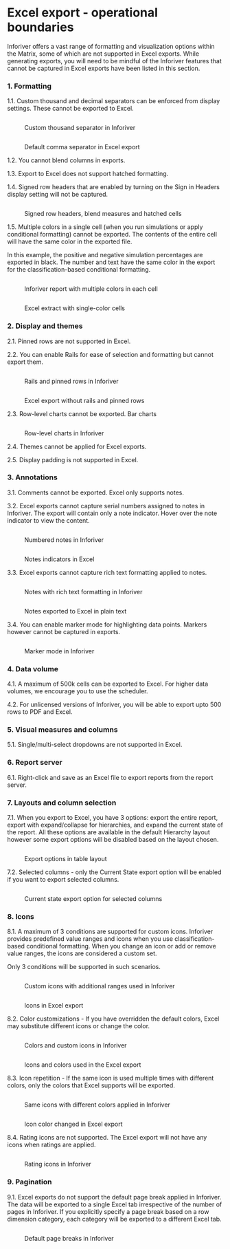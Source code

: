 # Excel export - operational boundaries

Inforiver offers a vast range of formatting and visualization options within the Matrix, some of which are not supported in Excel exports. While generating exports, you will need to be mindful of the Inforiver features that cannot be captured in Excel exports have been listed in this section.

### 1. Formatting

1.1. Custom thousand and decimal separators can be enforced from display settings. These cannot be exported to Excel.&#x20;

<div><figure><img src="../../../.gitbook/assets/image (1) (1) (1) (1) (1) (1) (1) (1) (1) (1) (1) (1) (1) (1) (1) (1) (1) (1) (1) (1) (1) (1) (1) (1) (1) (1) (1) (1) (1) (1) (1) (1) (1).png" alt=""><figcaption><p>Custom thousand separator in Inforiver</p></figcaption></figure> <figure><img src="../../../.gitbook/assets/2024-10-14_12h15_35.png" alt=""><figcaption><p>Default comma separator in Excel export</p></figcaption></figure></div>

1.2. You cannot blend columns in exports.

1.3. Export to Excel does not support hatched formatting.

1.4. Signed row headers that are enabled by turning on the Sign in Headers display setting will not be captured.

<figure><img src="../../../.gitbook/assets/image (2) (1) (1) (1) (1) (1) (1) (1) (1) (1) (1) (1) (1) (1) (1) (1) (1) (1) (1) (1) (1) (1) (1) (1) (1) (1) (1) (1).png" alt=""><figcaption><p>Signed row headers, blend measures and hatched cells</p></figcaption></figure>

1.5. Multiple colors in a single cell (when you run simulations or apply conditional formatting)  cannot be exported. The contents of the entire cell will have the same color in the exported file.&#x20;

In this example, the positive and negative simulation percentages are exported in black. The number and text have the same color in the export for the classification-based conditional formatting.&#x20;

<div><figure><img src="../../../.gitbook/assets/image (3) (1) (1) (1) (1) (1) (1) (1) (1) (1) (1) (1) (1) (1) (1) (1) (1).png" alt=""><figcaption><p>Inforiver report with multiple colors in each cell</p></figcaption></figure> <figure><img src="../../../.gitbook/assets/2024-10-14_16h36_41.png" alt=""><figcaption><p>Excel extract with single-color cells</p></figcaption></figure></div>

### 2. Display and themes

2.1. Pinned rows are not supported in Excel.

2.2. You can enable Rails for ease of selection and formatting but cannot export them.

<div><figure><img src="../../../.gitbook/assets/image (3) (1) (1) (1) (1) (1) (1) (1) (1) (1) (1) (1) (1) (1) (1) (1) (1) (1) (1).png" alt=""><figcaption><p>Rails and pinned rows in Inforiver</p></figcaption></figure> <figure><img src="../../../.gitbook/assets/2024-10-14_14h35_17.png" alt=""><figcaption><p>Excel export without rails and pinned rows</p></figcaption></figure></div>

2.3. Row-level charts cannot be exported. Bar charts&#x20;

<figure><img src="../../../.gitbook/assets/image (4) (1) (1) (1) (1) (1) (1) (1) (1) (1) (1) (1) (1) (1) (1) (1).png" alt=""><figcaption><p>Row-level charts in Inforiver</p></figcaption></figure>

2.4. Themes cannot be applied for Excel exports.

2.5. Display padding is not supported in Excel.

### 3. Annotations

3.1. Comments cannot be exported. Excel only supports notes.

3.2. Excel exports cannot capture serial numbers assigned to notes in Inforiver. The export will contain only a note indicator. Hover over the note indicator to view the content.

<div><figure><img src="../../../.gitbook/assets/image (10) (1) (1).png" alt=""><figcaption><p>Numbered notes in Inforiver</p></figcaption></figure> <figure><img src="../../../.gitbook/assets/2024-10-14_12h19_01.png" alt=""><figcaption><p>Notes indicators in Excel</p></figcaption></figure></div>

&#x20;3.3. Excel exports cannot capture rich text formatting applied to notes.

<div><figure><img src="../../../.gitbook/assets/image (948).png" alt=""><figcaption><p>Notes with rich text formatting in Inforiver</p></figcaption></figure> <figure><img src="../../../.gitbook/assets/2024-10-15_12h32_53.png" alt=""><figcaption><p>Notes exported to Excel in plain text</p></figcaption></figure></div>

3.4. You can enable marker mode for highlighting data points. Markers however cannot be captured in exports.

<figure><img src="../../../.gitbook/assets/image (5) (1) (1) (1) (1) (1) (1) (1) (1) (1) (1) (1) (1).png" alt=""><figcaption><p>Marker mode in Inforiver</p></figcaption></figure>

### 4. Data volume

4.1. A maximum of 500k cells can be exported to Excel. For higher data volumes, we encourage you to use the scheduler.

4.2. For unlicensed versions of Inforiver, you will be able to export upto 500 rows to PDF and Excel.

### 5. Visual measures and columns

5.1. Single/multi-select dropdowns are not supported in Excel.

### 6. Report server

6.1. Right-click and save as an Excel file to export reports from the report server.

### 7. Layouts and column selection

7.1. When you export to Excel, you have 3 options: export the entire report, export with expand/collapse for hierarchies, and expand the current state of the report. All these options are available in the default Hierarchy layout however some export options will be disabled based on the layout chosen.&#x20;

<figure><img src="../../../.gitbook/assets/image (8) (1) (1) (1) (1) (1) (1) (1).png" alt=""><figcaption><p>Export options in table layout</p></figcaption></figure>

7.2. Selected columns - only the Current State export option will be enabled if you want to export selected columns.

<figure><img src="../../../.gitbook/assets/image (9) (1) (1) (1) (1) (1).png" alt=""><figcaption><p>Current state export option for selected columns</p></figcaption></figure>

### 8. Icons

8.1. A maximum of 3 conditions are supported for custom icons. Inforiver provides predefined value ranges and icons when you use classification-based conditional formatting. When you change an icon or add or remove value ranges, the icons are considered a custom set.&#x20;

Only 3 conditions will be supported in such scenarios.

<div><figure><img src="../../../.gitbook/assets/image (5) (1) (1) (1) (1) (1) (1) (1) (1) (1) (1) (1).png" alt=""><figcaption><p>Custom icons with additional ranges used in Inforiver</p></figcaption></figure> <figure><img src="../../../.gitbook/assets/2024-10-14_17h44_46.png" alt=""><figcaption><p>Icons in Excel export </p></figcaption></figure></div>

8.2. Color customizations - If you have overridden the default colors, Excel may substitute different icons or change the color.

<div><figure><img src="../../../.gitbook/assets/image (1) (1) (1) (1) (1) (1) (1) (1) (1) (1) (1) (1) (1) (1) (1) (1) (1) (1) (1) (1) (1) (1) (1) (1) (1) (1) (1) (1) (1) (1) (1) (1).png" alt=""><figcaption><p>Colors and custom icons in Inforiver</p></figcaption></figure> <figure><img src="../../../.gitbook/assets/2024-10-14_17h35_21.png" alt=""><figcaption><p>Icons and colors used in the Excel export</p></figcaption></figure></div>

8.3. Icon repetition -  If the same icon is used multiple times with different colors, only the colors that Excel supports will be exported.

<div><figure><img src="../../../.gitbook/assets/image (6) (1) (1) (1) (1) (1) (1) (1) (1) (1) (1).png" alt=""><figcaption><p>Same icons with different colors applied in Inforiver</p></figcaption></figure> <figure><img src="../../../.gitbook/assets/2024-10-14_17h50_56.png" alt=""><figcaption><p>Icon color changed in Excel export</p></figcaption></figure></div>

8.4. Rating icons are not supported. The Excel export will not have any icons when ratings are applied.

<figure><img src="../../../.gitbook/assets/image (7) (1) (1) (1) (1) (1) (1) (1) (1).png" alt=""><figcaption><p>Rating icons in Inforiver</p></figcaption></figure>

### 9. Pagination

9.1. Excel exports do not support the default page break applied in Inforiver. The data will be exported to a single Excel tab irrespective of the number of pages in Inforiver. If you explicitly specify a page break based on a row dimension category, each category will be exported to a different Excel tab.

<figure><img src="../../../.gitbook/assets/image (949).png" alt=""><figcaption><p>Default page breaks in Inforiver</p></figcaption></figure>

